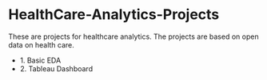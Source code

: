 # HealthCare-Analytics-Projects
These are projects for healthcare analytics. The projects are based on open data on health care.

<ul>
  <li src="https://github.com/adityakumaar/HealthCare-Analytics-Projects/tree/main/Health%20Care%20Analytics%20-Basic%20EDA%20and%20Visualization" >1. Basic EDA </li>
  <li src="https://github.com/adityakumaar/HealthCare-Analytics-Projects/tree/main/Tableau%20Dashboard%20of%20Covid%2019%20in%20India" >2. Tableau Dashboard </li>
</ul>
